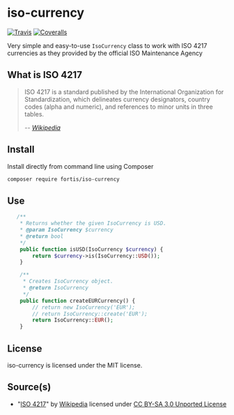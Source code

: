 # iso-currency

[![Travis](https://img.shields.io/travis/fortis/iso-currency.svg?branch=master)](https://github.com/fortis/iso-currency)
[![Coveralls](https://img.shields.io/coveralls/fortis/iso-currency/master.svg)](https://coveralls.io/github/fortis/iso-currency?branch=master)

Very simple and easy-to-use `IsoCurrency` class to work with ISO 4217 currencies as they provided by the official ISO Maintenance Agency

## What is ISO 4217

> ISO 4217 is a standard published by the International Organization for Standardization, which delineates currency designators, country codes (alpha and numeric), and references to minor units in three tables.
>
> *-- [Wikipedia](http://en.wikipedia.org/wiki/ISO_4217)*

## Install

Install directly from command line using Composer
``` bash
composer require fortis/iso-currency
```

## Use

``` php
   /**
    * Returns whether the given IsoCurrency is USD.
    * @param IsoCurrency $currency
    * @return bool
    */
    public function isUSD(IsoCurrency $currency) {
        return $currency->is(IsoCurrency::USD());
    }

    /**
     * Creates IsoCurrency object.
     * @return IsoCurrency
     */
    public function createEURCurrency() {
        // return new IsoCurrency('EUR');
        // return IsoCurrency::create('EUR');
        return IsoCurrency::EUR();
    }
```

## License

iso-currency is licensed under the MIT license.

## Source(s)

* "[ISO 4217](http://en.wikipedia.org/wiki/ISO_4217)" by [Wikipedia](http://www.wikipedia.org) licensed under [CC BY-SA 3.0 Unported License](http://en.wikipedia.org/wiki/Wikipedia:Text_of_Creative_Commons_Attribution-ShareAlike_3.0_Unported_License)
